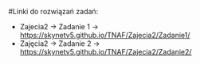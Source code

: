 #Linki do rozwiązań zadań:
* Zajecia2 -> Zadanie 1 -> https://skynetv5.github.io/TNAF/Zajecia2/Zadanie1/
* Zajęcia2 -> Zadanie 2 -> https://skynetv5.github.io/TNAF/Zajecia2/Zadanie2/
